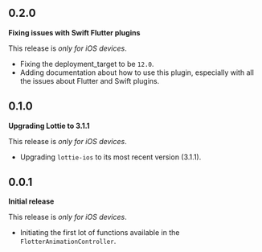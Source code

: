 ## 0.2.0

**Fixing issues with Swift Flutter plugins**

This release is *only for iOS devices*.

- Fixing the deployment_target to be `12.0`.
- Adding documentation about how to use this plugin, especially with all the issues about Flutter and Swift plugins.

## 0.1.0

**Upgrading Lottie to 3.1.1**

This release is *only for iOS devices*.

- Upgrading `lottie-ios` to its most recent version (3.1.1).

## 0.0.1

**Initial release**

This release is *only for iOS devices*.

- Initiating the first lot of functions available in the `FlotterAnimationController`.